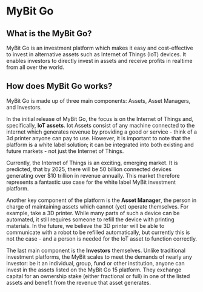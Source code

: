 # MyBit Go

## What is the MyBit Go?

MyBit Go is an investment platform which makes it easy and cost-effective to invest in alternative assets such as Internet of Things \(IoT\) devices. It enables investors to directly invest in assets and receive profits in realtime from all over the world.

## How does MyBit Go works?

MyBit Go is made up of three main components: Assets, Asset Managers, and Investors. 

In the initial release of MyBit Go, the focus is on the Internet of Things and, specifically, **IoT assets**. Iot Assets consist of any machine connected to the internet which generates revenue by providing a good or service - think of a 3d printer anyone can pay to use. However, it is important to note that the platform is a white label solution; it can be integrated into both existing and future markets - not just the Internet of Things. 

Currently, the Internet of Things is an exciting, emerging market. It is predicted, that by 2025, there will be 50 billion connected devices generating over $10 trillion in revenue annually. This market therefore represents a fantastic use case for the white label MyBit investment platform. 

Another key component of the platform is the **Asset Manager**, the person in charge of maintaining assets which cannot \(yet\) operate themselves. For example, take a 3D printer. While many parts of such a device can be automated, it still requires someone to refill the device with printing materials. In the future, we believe the 3D printer will be able to communicate with a robot to be refilled automatically, but currently this is not the case - and a person is needed for the IoT asset to function correctly. 

The last main component is the **Investors** themselves. Unlike traditional investment platforms, the MyBit scales to meet the demands of nearly any investor: be it an individual, group, fund or other institution, anyone can invest in the assets listed on the MyBit Go 15 platform. They exchange capital for an ownership stake \(either fractional or full\) in one of the listed assets and benefit from the revenue that asset generates.

